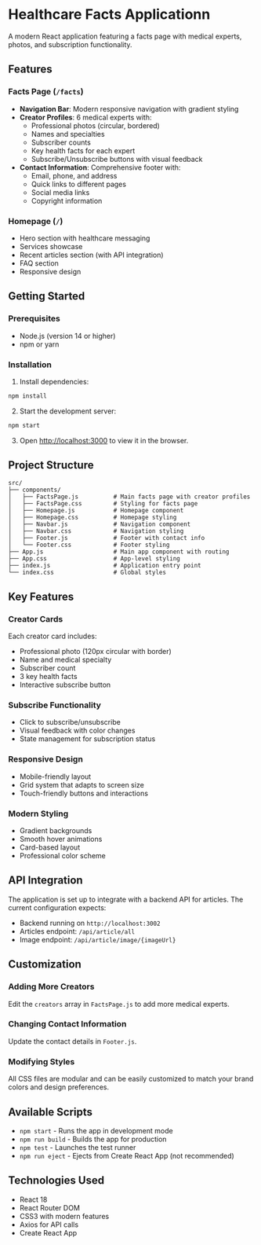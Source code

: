 # Healthcare Facts Applicationn

A modern React application featuring a facts page with medical experts, photos, and subscription functionality.

## Features

### Facts Page (`/facts`)
- **Navigation Bar**: Modern responsive navigation with gradient styling
- **Creator Profiles**: 6 medical experts with:
  - Professional photos (circular, bordered)
  - Names and specialties
  - Subscriber counts
  - Key health facts for each expert
  - Subscribe/Unsubscribe buttons with visual feedback
- **Contact Information**: Comprehensive footer with:
  - Email, phone, and address
  - Quick links to different pages
  - Social media links
  - Copyright information

### Homepage (`/`)
- Hero section with healthcare messaging
- Services showcase
- Recent articles section (with API integration)
- FAQ section
- Responsive design

## Getting Started

### Prerequisites
- Node.js (version 14 or higher)
- npm or yarn

### Installation

1. Install dependencies:
```bash
npm install
```

2. Start the development server:
```bash
npm start
```

3. Open [http://localhost:3000](http://localhost:3000) to view it in the browser.

## Project Structure

```
src/
├── components/
│   ├── FactsPage.js          # Main facts page with creator profiles
│   ├── FactsPage.css         # Styling for facts page
│   ├── Homepage.js           # Homepage component
│   ├── Homepage.css          # Homepage styling
│   ├── Navbar.js             # Navigation component
│   ├── Navbar.css            # Navigation styling
│   ├── Footer.js             # Footer with contact info
│   └── Footer.css            # Footer styling
├── App.js                    # Main app component with routing
├── App.css                   # App-level styling
├── index.js                  # Application entry point
└── index.css                 # Global styles
```

## Key Features

### Creator Cards
Each creator card includes:
- Professional photo (120px circular with border)
- Name and medical specialty
- Subscriber count
- 3 key health facts
- Interactive subscribe button

### Subscribe Functionality
- Click to subscribe/unsubscribe
- Visual feedback with color changes
- State management for subscription status

### Responsive Design
- Mobile-friendly layout
- Grid system that adapts to screen size
- Touch-friendly buttons and interactions

### Modern Styling
- Gradient backgrounds
- Smooth hover animations
- Card-based layout
- Professional color scheme

## API Integration

The application is set up to integrate with a backend API for articles. The current configuration expects:
- Backend running on `http://localhost:3002`
- Articles endpoint: `/api/article/all`
- Image endpoint: `/api/article/image/{imageUrl}`

## Customization

### Adding More Creators
Edit the `creators` array in `FactsPage.js` to add more medical experts.

### Changing Contact Information
Update the contact details in `Footer.js`.

### Modifying Styles
All CSS files are modular and can be easily customized to match your brand colors and design preferences.

## Available Scripts

- `npm start` - Runs the app in development mode
- `npm run build` - Builds the app for production
- `npm test` - Launches the test runner
- `npm run eject` - Ejects from Create React App (not recommended)

## Technologies Used

- React 18
- React Router DOM
- CSS3 with modern features
- Axios for API calls
- Create React App 